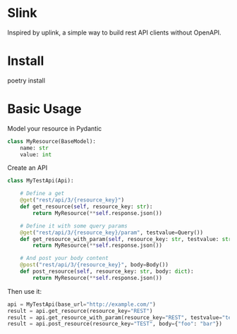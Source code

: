 # Slink
Inspired by uplink, a simple way to build rest API clients without OpenAPI.

# Install
poetry install

# Basic Usage
Model your resource in Pydantic
```python
class MyResource(BaseModel):
    name: str
    value: int
```

Create an API
```python
class MyTestApi(Api):

    # Define a get
    @get("rest/api/3/{resource_key}")
    def get_resource(self, resource_key: str):
        return MyResource(**self.response.json())

    # Define it with some query params
    @get("rest/api/3/{resource_key}/param", testvalue=Query())
    def get_resource_with_param(self, resource_key: str, testvalue: str):
        return MyResource(**self.response.json())

    # And post your body content
    @post("rest/api/3/{resource_key}", body=Body())
    def post_resource(self, resource_key: str, body: dict):
        return MyResource(**self.response.json())
```

Then use it:
```python
api = MyTestApi(base_url="http://example.com/")
result = api.get_resource(resource_key="REST")
result = api.get_resource_with_param(resource_key="REST", testvalue="test")
result = api.post_resource(resource_key="TEST", body={"foo": "bar"})
```